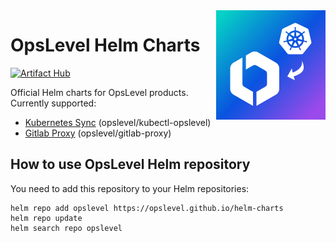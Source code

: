 <img align="right" src="logo.png" width="175" height="175">

# OpsLevel Helm Charts

[![Artifact Hub](https://img.shields.io/endpoint?url=https://artifacthub.io/badge/repository/opslevel)](https://artifacthub.io/packages/search?repo=opslevel)


Official Helm charts for OpsLevel products. Currently supported:

- [Kubernetes Sync](https://github.com/OpsLevel/helm-charts/tree/main/charts/kubernetes-sync) (opslevel/kubectl-opslevel)
- [Gitlab Proxy](https://github.com/OpsLevel/helm-charts/tree/main/charts/gitlab-proxy) (opslevel/gitlab-proxy)

## How to use OpsLevel Helm repository

You need to add this repository to your Helm repositories:

```
helm repo add opslevel https://opslevel.github.io/helm-charts
helm repo update
helm search repo opslevel
```
